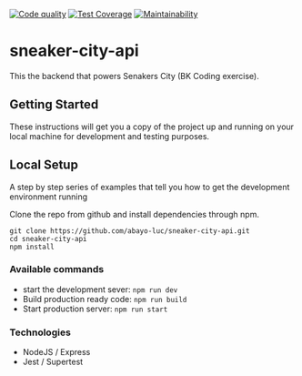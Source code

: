 [![Code quality](https://github.com/abayo-luc/sneaker-city-api/workflows/sneaker-city-main/badge.svg)](https://github.com/abayo-luc/sneaker-city-api/actions) [![Test Coverage](https://api.codeclimate.com/v1/badges/b052c129ac59c84ad300/test_coverage)](https://codeclimate.com/github/abayo-luc/sneaker-city-api/test_coverage) [![Maintainability](https://api.codeclimate.com/v1/badges/b052c129ac59c84ad300/maintainability)](https://codeclimate.com/github/abayo-luc/sneaker-city-api/maintainability)

# sneaker-city-api

This the backend that powers Senakers City (BK Coding exercise).

## Getting Started

These instructions will get you a copy of the project up and running on your local machine for development and testing purposes.

## Local Setup

A step by step series of examples that tell you how to get the development environment running

Clone the repo from github and install dependencies through npm.

```
git clone https://github.com/abayo-luc/sneaker-city-api.git
cd sneaker-city-api
npm install
```

### Available commands

- start the development sever: `npm run dev`
- Build production ready code: `npm run build`
- Start production server: `npm run start`

### Technologies

- NodeJS / Express
- Jest / Supertest
